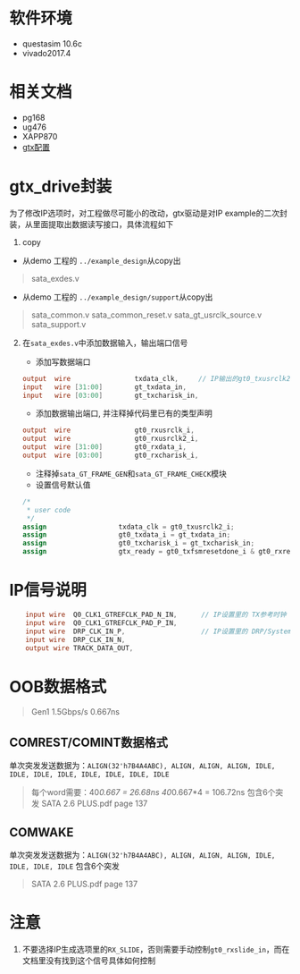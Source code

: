 # 软件环境
* questasim 10.6c
* vivado2017.4

# 相关文档
* pg168
* ug476
* XAPP870
* [gtx配置](https://blog.csdn.net/u010161493/article/details/77658599)

# gtx_drive封装
为了修改IP选项时，对工程做尽可能小的改动，gtx驱动是对IP example的二次封装，从里面提取出数据读写接口，具体流程如下

1. copy
* 从demo 工程的 `../example_design`从copy出
> sata_exdes.v
* 从demo 工程的 `../example_design/support`从copy出
> sata_common.v
> sata_common_reset.v
> sata_gt_usrclk_source.v
> sata_support.v

2. 在`sata_exdes.v`中添加数据输入，输出端口信号
    * 添加写数据端口
    ```verilog 
    output  wire                txdata_clk,     // IP输出的gt0_txusrclk2，75MHz
    input   wire [31:00]        gt_txdata_in,
    input   wire [03:00]        gt_txcharisk_in,
    ```
    * 添加数据输出端口, 并注释掉代码里已有的类型声明
    ```verilog 
    output  wire                gt0_rxusrclk_i,
    output  wire                gt0_rxusrclk2_i,
    output  wire [31:00]        gt0_rxdata_i,
    output  wire [03:00]        gt0_rxcharisk_i,
    ```

    * 注释掉`sata_GT_FRAME_GEN`和`sata_GT_FRAME_CHECK`模块
    * 设置信号默认值
    ```verilog
    /*
     * user code 
     */
    assign                  txdata_clk = gt0_txusrclk2_i;
    assign                  gt0_txdata_i = gt_txdata_in;
    assign                  gt0_txcharisk_i = gt_txcharisk_in;
    assign                  gtx_ready = gt0_txfsmresetdone_i & gt0_rxresetdone_i;
    ```
# IP信号说明 
```verilog
    input wire  Q0_CLK1_GTREFCLK_PAD_N_IN,      // IP设置里的 TX参考时钟 150MHz
    input wire  Q0_CLK1_GTREFCLK_PAD_P_IN,
    input wire  DRP_CLK_IN_P,                   // IP设置里的 DRP/System Clock Frequency, 60MHz
    input wire  DRP_CLK_IN_N,
    output wire TRACK_DATA_OUT,
```

# OOB数据格式
> Gen1 1.5Gbps/s   0.667ns

## COMREST/COMINT数据格式
单次突发发送数据为：`ALIGN(32'h7B4A4ABC), ALIGN, ALIGN, ALIGN, IDLE, IDLE, IDLE, IDLE, IDLE, IDLE, IDLE, IDLE`
> 每个word需要：40*0.667 = 26.68ns
> 40*0.667*4 = 106.72ns
包含6个突发
> SATA 2.6 PLUS.pdf  page 137

## COMWAKE
单次突发发送数据为：`ALIGN(32'h7B4A4ABC), ALIGN, ALIGN, ALIGN, IDLE, IDLE, IDLE, IDLE`
包含6个突发
> SATA 2.6 PLUS.pdf  page 137

# 注意
1. 不要选择IP生成选项里的`RX_SLIDE`，否则需要手动控制`gt0_rxslide_in`，而在文档里没有找到这个信号具体如何控制
